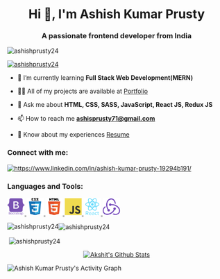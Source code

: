 <h1 align="center">Hi 👋, I'm Ashish Kumar Prusty</h1>
<h3 align="center">A passionate frontend developer from India</h3>

<p align="left"> <img src="https://komarev.com/ghpvc/?username=ashishprusty24&label=Profile%20views&color=0e75b6&style=flat" alt="ashishprusty24" /> </p>

<p align="left"> <a href="https://github.com/ryo-ma/github-profile-trophy"><img src="https://github-profile-trophy.vercel.app/?username=ashishprusty24" alt="ashishprusty24" /></a> </p>

- 🌱 I’m currently learning **Full Stack Web Development(MERN)**

- 👨‍💻 All of my projects are available at [Portfolio](ashish-kumar-prusty-portfolio.vercel.app)

- 💬 Ask me about **HTML, CSS, SASS, JavaScript, React JS, Redux JS**

- 📫 How to reach me **ashisprusty71@gmail.com**

- 📄 Know about my experiences [Resume](https://drive.google.com/file/d/1u6EUR0eNf1Agjo1tQF2CCfo_l3bKfIwX/view)

<h3 align="left">Connect with me:</h3>
<p align="left">
<a href="https://linkedin.com/in/https://www.linkedin.com/in/ashish-kumar-prusty-19294b191/" target="blank"><img align="center" src="https://raw.githubusercontent.com/rahuldkjain/github-profile-readme-generator/master/src/images/icons/Social/linked-in-alt.svg" alt="https://www.linkedin.com/in/ashish-kumar-prusty-19294b191/" height="30" width="40" /></a>
</p>

<h3 align="left">Languages and Tools:</h3>
<p align="left"> <a href="https://getbootstrap.com" target="_blank" rel="noreferrer"> <img src="https://raw.githubusercontent.com/devicons/devicon/master/icons/bootstrap/bootstrap-plain-wordmark.svg" alt="bootstrap" width="40" height="40"/> </a> <a href="https://www.w3schools.com/css/" target="_blank" rel="noreferrer"> <img src="https://raw.githubusercontent.com/devicons/devicon/master/icons/css3/css3-original-wordmark.svg" alt="css3" width="40" height="40"/> </a> <a href="https://www.w3.org/html/" target="_blank" rel="noreferrer"> <img src="https://raw.githubusercontent.com/devicons/devicon/master/icons/html5/html5-original-wordmark.svg" alt="html5" width="40" height="40"/> </a> <a href="https://developer.mozilla.org/en-US/docs/Web/JavaScript" target="_blank" rel="noreferrer"> <img src="https://raw.githubusercontent.com/devicons/devicon/master/icons/javascript/javascript-original.svg" alt="javascript" width="40" height="40"/> </a> <a href="https://reactjs.org/" target="_blank" rel="noreferrer"> <img src="https://raw.githubusercontent.com/devicons/devicon/master/icons/react/react-original-wordmark.svg" alt="react" width="40" height="40"/> </a> <a href="https://redux.js.org" target="_blank" rel="noreferrer"> <img src="https://raw.githubusercontent.com/devicons/devicon/master/icons/redux/redux-original.svg" alt="redux" width="40" height="40"/> </a> </p>

<p><img align="left" src="https://github-readme-stats.vercel.app/api/top-langs?username=ashishprusty24&show_icons=true&locale=en&layout=compact" alt="ashishprusty24" /></p>



<p><img align="center" src="https://github-readme-streak-stats.herokuapp.com/?user=ashishprusty24&" alt="ashishprusty24" /></p>

<p>&nbsp;<img align="center" src="https://github-readme-stats.vercel.app/api?username=ashishprusty24&show_icons=true&count_private=true&theme=react&hide_border=true&bg_color=0D1117&locale=en" alt="ashishprusty24" /></p>

<p align="center">
    <a href="https://github.com/Akshit3010/github-readme-stats"><img alt="Akshit's Github Stats" src="https://github-readme-stats.vercel.app/api?username=Akshit3010&show_icons=true&count_private=true&theme=react&hide_border=true&bg_color=0D1117" /></a>
    </p>

<img alt="Ashish Kumar Prusty's Activity Graph" src="https://activity-graph.herokuapp.com/graph?username=ashishprusty24&bg_color=050f2c&color=FFFF&line=5BCDEC&point=FFFFFF&border=true" />
  </div>
